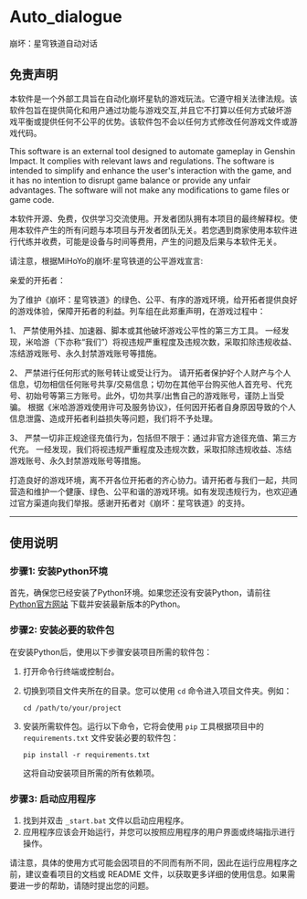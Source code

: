 # Auto_dialogue

崩坏：星穹铁道自动对话
## 免责声明

本软件是一个外部工具旨在自动化崩坏星轨的游戏玩法。它遵守相关法律法规。该软件包旨在提供简化和用户通过功能与游戏交互,并且它不打算以任何方式破坏游戏平衡或提供任何不公平的优势。该软件包不会以任何方式修改任何游戏文件或游戏代码。

This software is an external tool designed to automate gameplay in Genshin Impact. It complies with relevant laws and regulations. The software is intended to simplify and enhance the user's interaction with the game, and it has no intention to disrupt game balance or provide any unfair advantages. The software will not make any modifications to game files or game code.

本软件开源、免费，仅供学习交流使用。开发者团队拥有本项目的最终解释权。使用本软件产生的所有问题与本项目与开发者团队无关。若您遇到商家使用本软件进行代练并收费，可能是设备与时间等费用，产生的问题及后果与本软件无关。


请注意，根据MiHoYo的崩坏:星穹铁道的公平游戏宣言:

亲爱的开拓者：

为了维护《崩坏：星穹铁道》的绿色、公平、有序的游戏环境，给开拓者提供良好的游戏体验，保障开拓者的利益。列车组在此郑重声明，在游戏过程中：

1、 严禁使用外挂、加速器、脚本或其他破坏游戏公平性的第三方工具。
一经发现，米哈游（下亦称“我们”）将视违规严重程度及违规次数，采取扣除违规收益、冻结游戏账号、永久封禁游戏账号等措施。

2、 严禁进行任何形式的账号转让或受让行为。
请开拓者保护好个人财产与个人信息，切勿相信任何账号共享/交易信息；切勿在其他平台购买他人首充号、代充号、初始号等第三方账号。此外，切勿共享/出售自己的游戏账号，谨防上当受骗。
根据《米哈游游戏使用许可及服务协议》，任何因开拓者自身原因导致的个人信息泄露、造成开拓者利益损失等问题，我们将不予处理。

3、 严禁一切非正规途径充值行为，包括但不限于：通过非官方途径充值、第三方代充。
一经发现，我们将视违规严重程度及违规次数，采取扣除违规收益、冻结游戏账号、永久封禁游戏账号等措施。

打造良好的游戏环境，离不开各位开拓者的齐心协力。请开拓者与我们一起，共同营造和维护一个健康、绿色、公平和谐的游戏环境。如有发现违规行为，也欢迎通过官方渠道向我们举报。感谢开拓者对《崩坏：星穹铁道》的支持。

------

## 使用说明

### 步骤1: 安装Python环境

首先，确保您已经安装了Python环境。如果您还没有安装Python，请前往 [Python官方网站](https://www.python.org/downloads/) 下载并安装最新版本的Python。

### 步骤2: 安装必要的软件包

在安装Python后，使用以下步骤安装项目所需的软件包：

1. 打开命令行终端或控制台。

2. 切换到项目文件夹所在的目录。您可以使用 `cd` 命令进入项目文件夹。例如：

	```
	cd /path/to/your/project
	```

3. 安装所需软件包。运行以下命令，它将会使用 `pip` 工具根据项目中的 `requirements.txt` 文件安装必要的软件包：

	```
	pip install -r requirements.txt
	```

	这将自动安装项目所需的所有依赖项。

### 步骤3: 启动应用程序

1. 找到并双击 `_start.bat` 文件以启动应用程序。
2. 应用程序应该会开始运行，并您可以按照应用程序的用户界面或终端指示进行操作。

请注意，具体的使用方式可能会因项目的不同而有所不同，因此在运行应用程序之前，建议查看项目的文档或 README 文件，以获取更多详细的使用信息。如果需要进一步的帮助，请随时提出您的问题。